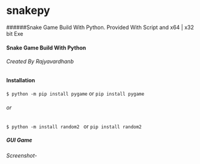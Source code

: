 # snakepy
######Snake Game Build With Python. Provided With Script and x64 | x32 bit Exe
#### Snake Game Build With Python
###### Created By Rajyavardhanb

#### Installation 
`$ python -m pip install pygame` or `pip install pygame`
###### or
`$ python -m install random2 ` or `pip install random2`

##### GUI Game
###### Screenshot-


